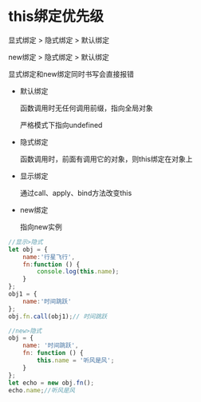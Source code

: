 # this绑定优先级

显式绑定 > 隐式绑定 > 默认绑定

new绑定 > 隐式绑定 > 默认绑定

显式绑定和new绑定同时书写会直接报错



- 默认绑定

  函数调用时无任何调用前缀，指向全局对象

  严格模式下指向undefined

- 隐式绑定

  函数调用时，前面有调用它的对象，则this绑定在对象上

- 显示绑定

  通过call、apply、bind方法改变this

- new绑定

  指向new实例

```javascript
//显示>隐式
let obj = {
    name:'行星飞行',
    fn:function () {
        console.log(this.name);
    }
};
obj1 = {
    name:'时间跳跃'
};
obj.fn.call(obj1);// 时间跳跃
```

```javascript
//new>隐式
obj = {
    name: '时间跳跃',
    fn: function () {
        this.name = '听风是风';
    }
};
let echo = new obj.fn();
echo.name;//听风是风
```

